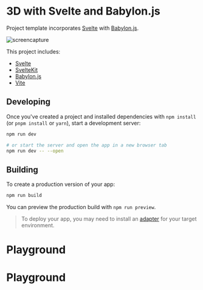 # 3D with Svelte and Babylon.js

Project template incorporates [Svelte](https://svelte.dev) with [Babylon.js](https://www.babylonjs.com/).

![screencapture](https://user-images.githubusercontent.com/1213591/188288763-691a86e4-b65d-4dc9-82b0-d9dc16311424.gif)

This project includes:
- [Svelte](https://svelte.dev)
- [SvelteKit](https://kit.svelte.dev/)
- [Babylon.js](https://www.babylonjs.com/)
- [Vite](https://vitejs.dev/)


## Developing

Once you've created a project and installed dependencies with `npm install` (or `pnpm install` or `yarn`), start a development server:

```bash
npm run dev

# or start the server and open the app in a new browser tab
npm run dev -- --open
```

## Building

To create a production version of your app:

```bash
npm run build
```

You can preview the production build with `npm run preview`.

> To deploy your app, you may need to install an [adapter](https://kit.svelte.dev/docs/adapters) for your target environment.
# Playground
# Playground
